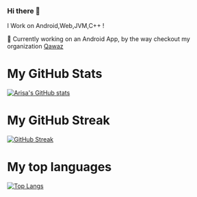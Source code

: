 ### Hi there 👋

I Work on Android,Web,JVM,C++ !

🔭 Currently working on an Android App, by the way checkout my organization [Qawaz](https://github.com/Qawaz/)

# My GitHub Stats
[![Arisa's GitHub stats](https://github-readme-stats.vercel.app/api?username=wakaztahir)](https://github.com/schabibi1/github-readme-stats)

# My GitHub Streak
[![GitHub Streak](https://github-readme-streak-stats.herokuapp.com/?user=wakaztahir)](https://git.io/streak-stats)

# My top languages
[![Top Langs](https://github-readme-stats.vercel.app/api/top-langs/?username=wakaztahir)](https://github.com/schabibi1/github-readme-stats)
